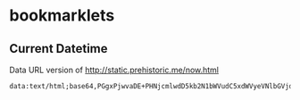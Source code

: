 # bookmarklets

## Current Datetime
Data URL version of http://static.prehistoric.me/now.html
```
data:text/html;base64,PGgxPjwvaDE+PHNjcmlwdD5kb2N1bWVudC5xdWVyeVNlbGVjdG9yKCdoMScpLmlubmVyVGV4dCA9IChuZXcgRGF0ZSgpKS50b0xvY2FsZVN0cmluZygnZW4tVUsnKTs8L3NjcmlwdD4K
```
